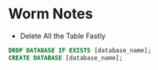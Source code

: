 # Worm Notes

- Delete All the Table Fastly
  
```sql
DROP DATABASE IF EXISTS [database_name];
CREATE DATABASE [database_name];
```

